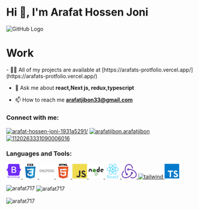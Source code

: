 <h1>Hi 👋, I'm Arafat Hossen Joni</h1>
<img src="https://i.ibb.co/WBxdtDY/1.png" alt="GitHub Logo" width="full" height="200">
<h1>Work</h1>
- 👨‍💻 All of my projects are available at [https://arafats-protfolio.vercel.app/](https://arafats-protfolio.vercel.app/)

- 💬 Ask me about **react,Next js, redux,typescript**

- 📫 How to reach me **arafatjibon33@gmail.com**

<h3 align="left">Connect with me:</h3>
<p align="left">
<a href="https://linkedin.com/in/arafat-hossen-joni-1931a5291/" target="blank"><img align="center" src="https://raw.githubusercontent.com/rahuldkjain/github-profile-readme-generator/master/src/images/icons/Social/linked-in-alt.svg" alt="arafat-hossen-joni-1931a5291/" height="30" width="100" /></a>
<a href="https://fb.com/arafatjibon.arafatjibon" target="blank"><img align="center" src="https://raw.githubusercontent.com/rahuldkjain/github-profile-readme-generator/master/src/images/icons/Social/facebook.svg" alt="arafatjibon.arafatjibon" height="30" width="40" /></a>
<a href="https://discord.gg/1120263331090006016" target="blank"><img align="center" src="https://raw.githubusercontent.com/rahuldkjain/github-profile-readme-generator/master/src/images/icons/Social/discord.svg" alt="1120263331090006016" height="30" width="40" /></a>
</p>

<h3 align="left">Languages and Tools:</h3>
<p align="left"> <a href="https://getbootstrap.com" target="_blank" rel="noreferrer"> <img src="https://raw.githubusercontent.com/devicons/devicon/master/icons/bootstrap/bootstrap-plain-wordmark.svg" alt="bootstrap" width="40" height="40"/> </a> <a href="https://www.w3schools.com/css/" target="_blank" rel="noreferrer"> <img src="https://raw.githubusercontent.com/devicons/devicon/master/icons/css3/css3-original-wordmark.svg" alt="css3" width="40" height="40"/> </a> <a href="https://expressjs.com" target="_blank" rel="noreferrer"> <img src="https://raw.githubusercontent.com/devicons/devicon/master/icons/express/express-original-wordmark.svg" alt="express" width="40" height="40"/> </a> <a href="https://www.w3.org/html/" target="_blank" rel="noreferrer"> <img src="https://raw.githubusercontent.com/devicons/devicon/master/icons/html5/html5-original-wordmark.svg" alt="html5" width="40" height="40"/> </a> <a href="https://developer.mozilla.org/en-US/docs/Web/JavaScript" target="_blank" rel="noreferrer"> <img src="https://raw.githubusercontent.com/devicons/devicon/master/icons/javascript/javascript-original.svg" alt="javascript" width="40" height="40"/> </a> <a href="https://nodejs.org" target="_blank" rel="noreferrer"> <img src="https://raw.githubusercontent.com/devicons/devicon/master/icons/nodejs/nodejs-original-wordmark.svg" alt="nodejs" width="40" height="40"/> </a> <a href="https://reactjs.org/" target="_blank" rel="noreferrer"> <img src="https://raw.githubusercontent.com/devicons/devicon/master/icons/react/react-original-wordmark.svg" alt="react" width="40" height="40"/> </a> <a href="https://redux.js.org" target="_blank" rel="noreferrer"> <img src="https://raw.githubusercontent.com/devicons/devicon/master/icons/redux/redux-original.svg" alt="redux" width="40" height="40"/> </a> <a href="https://tailwindcss.com/" target="_blank" rel="noreferrer"> <img src="https://www.vectorlogo.zone/logos/tailwindcss/tailwindcss-icon.svg" alt="tailwind" width="40" height="40"/> </a> <a href="https://www.typescriptlang.org/" target="_blank" rel="noreferrer"> <img src="https://raw.githubusercontent.com/devicons/devicon/master/icons/typescript/typescript-original.svg" alt="typescript" width="40" height="40"/> </a> </p>

<p><img align="left" src="https://github-readme-stats.vercel.app/api/top-langs?username=arafat717&show_icons=true&locale=en&layout=compact" alt="arafat717" /></p>

<p>&nbsp;<img align="center" src="https://github-readme-stats.vercel.app/api?username=arafat717&show_icons=true&locale=en" alt="arafat717" /></p>

<p><img align="center" src="https://github-readme-streak-stats.herokuapp.com/?user=arafat717&" alt="arafat717" /></p>
